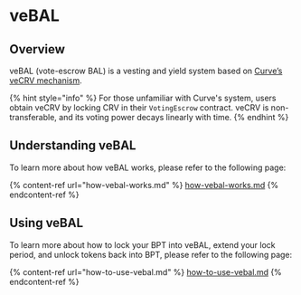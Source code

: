 # veBAL

## Overview

veBAL (vote-escrow BAL) is a vesting and yield system based on [Curve’s veCRV mechanism](https://curve.readthedocs.io/dao-vecrv.html).

{% hint style="info" %}
For those unfamiliar with Curve's system, users obtain veCRV by locking CRV in their `VotingEscrow` contract. veCRV is non-transferable, and its voting power decays linearly with time.
{% endhint %}

## Understanding veBAL

To learn more about how veBAL works, please refer to the following page:

{% content-ref url="how-vebal-works.md" %}
[how-vebal-works.md](how-vebal-works.md)
{% endcontent-ref %}

## Using veBAL

To learn more about how to lock your BPT into veBAL, extend your lock period, and unlock tokens back into BPT, please refer to the following page:

{% content-ref url="how-to-use-vebal.md" %}
[how-to-use-vebal.md](how-to-use-vebal.md)
{% endcontent-ref %}
